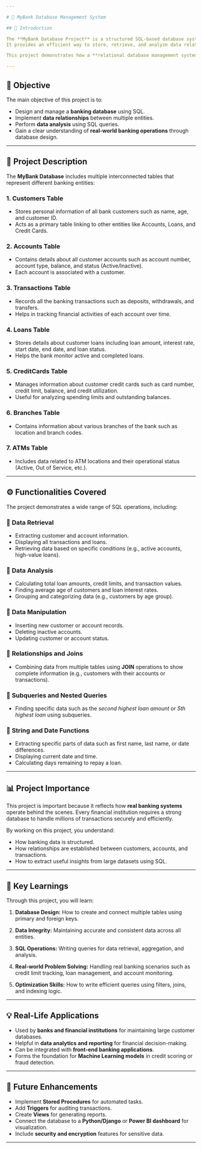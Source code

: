 ```yaml
---

# 🏦 MyBank Database Management System

## 📘 Introduction

The **MyBank Database Project** is a structured SQL-based database system designed to manage the day-to-day operations of a modern bank.
It provides an efficient way to store, retrieve, and analyze data related to customers, accounts, loans, transactions, credit cards, ATMs, and branches.

This project demonstrates how a **relational database management system (RDBMS)** can be used to handle complex financial data using **SQL queries** and relationships.

---
```


## 🎯 Objective

The main objective of this project is to:

* Design and manage a **banking database** using SQL.
* Implement **data relationships** between multiple entities.
* Perform **data analysis** using SQL queries.
* Gain a clear understanding of **real-world banking operations** through database design.

---

## 🧱 Project Description

The **MyBank Database** includes multiple interconnected tables that represent different banking entities:

### 1. **Customers Table**

* Stores personal information of all bank customers such as name, age, and customer ID.
* Acts as a primary table linking to other entities like Accounts, Loans, and Credit Cards.

### 2. **Accounts Table**

* Contains details about all customer accounts such as account number, account type, balance, and status (Active/Inactive).
* Each account is associated with a customer.

### 3. **Transactions Table**

* Records all the banking transactions such as deposits, withdrawals, and transfers.
* Helps in tracking financial activities of each account over time.

### 4. **Loans Table**

* Stores details about customer loans including loan amount, interest rate, start date, end date, and loan status.
* Helps the bank monitor active and completed loans.

### 5. **CreditCards Table**

* Manages information about customer credit cards such as card number, credit limit, balance, and credit utilization.
* Useful for analyzing spending limits and outstanding balances.

### 6. **Branches Table**

* Contains information about various branches of the bank such as location and branch codes.

### 7. **ATMs Table**

* Includes data related to ATM locations and their operational status (Active, Out of Service, etc.).

---

## ⚙️ Functionalities Covered

The project demonstrates a wide range of SQL operations, including:

### 🔹 **Data Retrieval**

* Extracting customer and account information.
* Displaying all transactions and loans.
* Retrieving data based on specific conditions (e.g., active accounts, high-value loans).

### 🔹 **Data Analysis**

* Calculating total loan amounts, credit limits, and transaction values.
* Finding average age of customers and loan interest rates.
* Grouping and categorizing data (e.g., customers by age group).

### 🔹 **Data Manipulation**

* Inserting new customer or account records.
* Deleting inactive accounts.
* Updating customer or account status.

### 🔹 **Relationships and Joins**

* Combining data from multiple tables using **JOIN** operations to show complete information (e.g., customers with their accounts or transactions).

### 🔹 **Subqueries and Nested Queries**

* Finding specific data such as the *second highest loan amount* or *5th highest loan* using subqueries.

### 🔹 **String and Date Functions**

* Extracting specific parts of data such as first name, last name, or date differences.
* Displaying current date and time.
* Calculating days remaining to repay a loan.

---

## 📊 Project Importance

This project is important because it reflects how **real banking systems** operate behind the scenes.
Every financial institution requires a strong database to handle millions of transactions securely and efficiently.

By working on this project, you understand:

* How banking data is structured.
* How relationships are established between customers, accounts, and transactions.
* How to extract useful insights from large datasets using SQL.

---

## 🧠 Key Learnings

Through this project, you will learn:

1. **Database Design:**
   How to create and connect multiple tables using primary and foreign keys.

2. **Data Integrity:**
   Maintaining accurate and consistent data across all entities.

3. **SQL Operations:**
   Writing queries for data retrieval, aggregation, and analysis.

4. **Real-world Problem Solving:**
   Handling real banking scenarios such as credit limit tracking, loan management, and account monitoring.

5. **Optimization Skills:**
   How to write efficient queries using filters, joins, and indexing logic.

---

## 💡 Real-Life Applications

* Used by **banks and financial institutions** for maintaining large customer databases.
* Helpful in **data analytics and reporting** for financial decision-making.
* Can be integrated with **front-end banking applications**.
* Forms the foundation for **Machine Learning models** in credit scoring or fraud detection.

---

## 🚀 Future Enhancements

* Implement **Stored Procedures** for automated tasks.
* Add **Triggers** for auditing transactions.
* Create **Views** for generating reports.
* Connect the database to a **Python/Django** or **Power BI dashboard** for visualization.
* Include **security and encryption** features for sensitive data.

---


